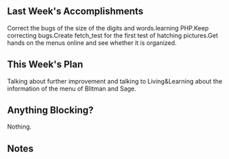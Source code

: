 ## Last Week's Accomplishments
Correct the bugs of the size of the digits and words.learning PHP.Keep correcting bugs.Create fetch_test for the first test of hatching pictures.Get hands on the menus online and see whether it is organized.

## This Week's Plan
Talking about further improvement and talking to Living&Learning about the information of the menu of Blitman and Sage.

## Anything Blocking?
Nothing.

## Notes


